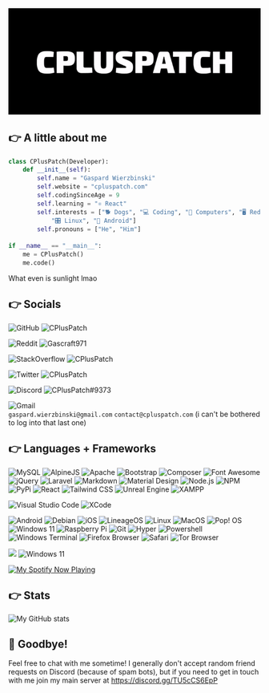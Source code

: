 <center>
<img src="assets/banner.gif" alt="My banner">
</center>

## 👉 A little about me

```python
class CPlusPatch(Developer):
	def __init__(self):
		self.name = "Gaspard Wierzbinski"
		self.website = "cpluspatch.com"
		self.codingSinceAge = 9
		self.learning = "⚛️ React"
		self.interests = ["🐕 Dogs", "💻 Coding", "🔧 Computers", "🖥️ Reddit", \
			"🎛️ Linux", "📱 Android"]
		self.pronouns = ["He", "Him"]

if __name__ == "__main__":
	me = CPlusPatch()
	me.code()
```

What even is sunlight lmao
## 👉 Socials

![GitHub](https://img.shields.io/badge/GitHub-100000?style=for-the-badge&logo=github&logoColor=white) ![CPlusPatch](https://img.shields.io/badge/CPlusPatch-100000?style=for-the-badge)

![Reddit](https://img.shields.io/badge/Reddit-FF4500?style=for-the-badge&logo=reddit&logoColor=white) ![Gascraft971](https://img.shields.io/badge/u/Gascraft971-FF4500?style=for-the-badge)

![StackOverflow](https://img.shields.io/badge/Stack_Overflow-FE7A16?style=for-the-badge&logo=stack-overflow&logoColor=white) ![CPlusPatch](https://img.shields.io/badge/@CPlusPatch-FE7A16?style=for-the-badge)

![Twitter](https://img.shields.io/badge/Twitter-1DA1F2?style=for-the-badge&logo=twitter&logoColor=white) ![CPlusPatch](https://img.shields.io/badge/@CPlusPatch-1DA1F2?style=for-the-badge)

![Discord](https://img.shields.io/badge/Discord-5865F2?style=for-the-badge&logo=discord&logoColor=white) ![CPlusPatch#9373](https://img.shields.io/badge/CPlusPatch%239373-5865F2?style=for-the-badge)

![Gmail](https://img.shields.io/badge/Gmail-D14836?style=for-the-badge&logo=gmail&logoColor=white) \
`gaspard.wierzbinski@gmail.com` `contact@cpluspatch.com` (i can't be bothered to log into that last one)

## 👉 Languages + Frameworks

![MySQL](https://img.shields.io/badge/MariaDB-003545?style=for-the-badge&logo=mariadb&logoColor=white)
![AlpineJS](https://img.shields.io/badge/AlpineJS-8BC0D0?style=for-the-badge&logo=alpine.js&logoColor=black)
![Apache](https://img.shields.io/badge/Apache-D22128?style=for-the-badge&logo=Apache&logoColor=white)
![Bootstrap](https://img.shields.io/badge/Bootstrap-563D7C?style=for-the-badge&logo=bootstrap&logoColor=white)
![Composer](https://img.shields.io/badge/Composer-885630?style=for-the-badge&logo=Composer&logoColor=white)
![Font Awesome](https://img.shields.io/badge/Font_Awesome-339AF0?style=for-the-badge&logo=fontawesome&logoColor=white)
![jQuery](https://img.shields.io/badge/jQuery-0769AD?style=for-the-badge&logo=jquery&logoColor=white)
![Laravel](https://img.shields.io/badge/Laravel-FF2D20?style=for-the-badge&logo=laravel&logoColor=white)
![Markdown](https://img.shields.io/badge/Markdown-000000?style=for-the-badge&logo=markdown&logoColor=white)
![Material Design](https://img.shields.io/badge/material%20design-757575?style=for-the-badge&logo=material%20design&logoColor=white)
![Node.js](https://img.shields.io/badge/Node.js-339933?style=for-the-badge&logo=nodedotjs&logoColor=white)
![NPM](https://img.shields.io/badge/npm-CB3837?style=for-the-badge&logo=npm&logoColor=white)
![PyPi](https://img.shields.io/badge/pypi-3775A9?style=for-the-badge&logo=pypi&logoColor=white)
![React](https://img.shields.io/badge/React-20232A?style=for-the-badge&logo=react&logoColor=61DAFB)
![Tailwind CSS](https://img.shields.io/badge/Tailwind_CSS-38B2AC?style=for-the-badge&logo=tailwind-css&logoColor=white)
![Unreal Engine](https://img.shields.io/badge/-Unreal%20Engine-313131?style=for-the-badge&logo=unreal-engine&logoColor=white)
![XAMPP](https://img.shields.io/badge/Xampp-F37623?style=for-the-badge&logo=xampp&logoColor=white)

![Visual Studio Code](https://img.shields.io/badge/Visual_Studio_Code-0078D4?style=for-the-badge&logo=visual%20studio%20code&logoColor=white)
![XCode](https://img.shields.io/badge/Xcode-007ACC?style=for-the-badge&logo=Xcode&logoColor=white)

![Android](https://img.shields.io/badge/Android-3DDC84?style=for-the-badge&logo=android&logoColor=white)
![Debian](https://img.shields.io/badge/Debian-A81D33?style=for-the-badge&logo=debian&logoColor=white)
![iOS](https://img.shields.io/badge/iOS-000000?style=for-the-badge&logo=ios&logoColor=white)
![LineageOS](https://img.shields.io/badge/lineageos-167C80?style=for-the-badge&logo=lineageos&logoColor=white)
![Linux](https://img.shields.io/badge/Linux-FCC624?style=for-the-badge&logo=linux&logoColor=black)
![MacOS](https://img.shields.io/badge/mac%20os-000000?style=for-the-badge&logo=apple&logoColor=white)
![Pop! OS](https://img.shields.io/badge/Pop!_OS-48B9C7?style=for-the-badge&logo=Pop!_OS&logoColor=white)
![Windows 11](https://img.shields.io/badge/Windows_11-0078D6?style=for-the-badge&logo=windows&logoColor=white)
![Raspberry Pi](https://img.shields.io/badge/Raspberry%20Pi-A22846?style=for-the-badge&logo=Raspberry%20Pi&logoColor=white)
![Git](https://img.shields.io/badge/GIT-E44C30?style=for-the-badge&logo=git&logoColor=white)
![Hyper](https://img.shields.io/badge/Hyper-000000?style=for-the-badge&logo=hyper&logoColor=white)
![Powershell](https://img.shields.io/badge/powershell-5391FE?style=for-the-badge&logo=powershell&logoColor=white)
![Windows Terminal](https://img.shields.io/badge/windows%20terminal-4D4D4D?style=for-the-badge&logo=windows%20terminal&logoColor=white)
![Firefox Browser](https://img.shields.io/badge/Firefox_Browser-FF7139?style=for-the-badge&logo=Firefox-Browser&logoColor=white)
![Safari](https://img.shields.io/badge/Safari-FF1B2D?style=for-the-badge&logo=Safari&logoColor=white)
![Tor Browser](https://img.shields.io/badge/Tor_Browser-7D4698?style=for-the-badge&logo=Tor-Browser&logoColor=white)

![](https://img.shields.io/badge/Cool-gaming_pc-333333?style=for-the-badge&logo=nvidia&logoColor=white) ![Windows 11](https://img.shields.io/badge/Windows_11-0078D6?style=for-the-badge&logo=windows&logoColor=white)

[![My Spotify Now Playing](https://spotify-github-profile.vercel.app/api/view?uid=ulzj1q1muil9sjy87f4krzdoa&cover_image=true&theme=natemoo-re&bar_color=53b14f&bar_color_cover=false)](https://spotify-github-profile.vercel.app/api/view?uid=ulzj1q1muil9sjy87f4krzdoa&redirect=true)

## 👉 Stats

![My GitHub stats](https://github-readme-stats.vercel.app/api?username=CPlusPatch&show_icons=true&theme=algolia)

## 👋 Goodbye!
Feel free to chat with me sometime! I generally don't accept random friend requests on Discord (because of spam bots), but if you need to get in touch with me join my main server at https://discord.gg/TU5cCS6EpP
